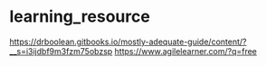 # learning_resource
https://drboolean.gitbooks.io/mostly-adequate-guide/content/?__s=i3ijdbf9m3fzm75obzsp
https://www.agilelearner.com/?q=free
